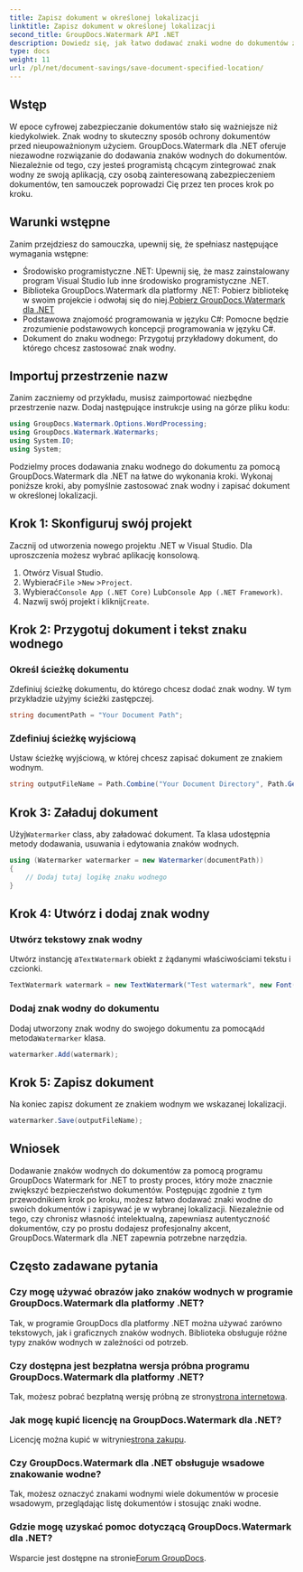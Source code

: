 ```yaml
---
title: Zapisz dokument w określonej lokalizacji
linktitle: Zapisz dokument w określonej lokalizacji
second_title: GroupDocs.Watermark API .NET
description: Dowiedz się, jak łatwo dodawać znaki wodne do dokumentów za pomocą GroupDocs.Watermark dla .NET, korzystając z tego przewodnika krok po kroku. Zwiększ bezpieczeństwo dokumentów.
type: docs
weight: 11
url: /pl/net/document-savings/save-document-specified-location/
---
```

## Wstęp
W epoce cyfrowej zabezpieczanie dokumentów stało się ważniejsze niż kiedykolwiek. Znak wodny to skuteczny sposób ochrony dokumentów przed nieupoważnionym użyciem. GroupDocs.Watermark dla .NET oferuje niezawodne rozwiązanie do dodawania znaków wodnych do dokumentów. Niezależnie od tego, czy jesteś programistą chcącym zintegrować znak wodny ze swoją aplikacją, czy osobą zainteresowaną zabezpieczeniem dokumentów, ten samouczek poprowadzi Cię przez ten proces krok po kroku.
## Warunki wstępne
Zanim przejdziesz do samouczka, upewnij się, że spełniasz następujące wymagania wstępne:
- Środowisko programistyczne .NET: Upewnij się, że masz zainstalowany program Visual Studio lub inne środowisko programistyczne .NET.
-  Biblioteka GroupDocs.Watermark dla platformy .NET: Pobierz bibliotekę w swoim projekcie i odwołaj się do niej.[Pobierz GroupDocs.Watermark dla .NET](https://releases.groupdocs.com/Watermark/net/)
- Podstawowa znajomość programowania w języku C#: Pomocne będzie zrozumienie podstawowych koncepcji programowania w języku C#.
- Dokument do znaku wodnego: Przygotuj przykładowy dokument, do którego chcesz zastosować znak wodny.
## Importuj przestrzenie nazw
Zanim zaczniemy od przykładu, musisz zaimportować niezbędne przestrzenie nazw. Dodaj następujące instrukcje using na górze pliku kodu:
```csharp
using GroupDocs.Watermark.Options.WordProcessing;
using GroupDocs.Watermark.Watermarks;
using System.IO;
using System;
```
Podzielmy proces dodawania znaku wodnego do dokumentu za pomocą GroupDocs.Watermark dla .NET na łatwe do wykonania kroki. Wykonaj poniższe kroki, aby pomyślnie zastosować znak wodny i zapisać dokument w określonej lokalizacji.
## Krok 1: Skonfiguruj swój projekt
Zacznij od utworzenia nowego projektu .NET w Visual Studio. Dla uproszczenia możesz wybrać aplikację konsolową.
1. Otwórz Visual Studio.
2.  Wybierać`File` >`New` >`Project`.
3.  Wybierać`Console App (.NET Core)` Lub`Console App (.NET Framework)`.
4.  Nazwij swój projekt i kliknij`Create`.

## Krok 2: Przygotuj dokument i tekst znaku wodnego
### Określ ścieżkę dokumentu
Zdefiniuj ścieżkę dokumentu, do którego chcesz dodać znak wodny. W tym przykładzie użyjmy ścieżki zastępczej.
```csharp
string documentPath = "Your Document Path";
```
### Zdefiniuj ścieżkę wyjściową
Ustaw ścieżkę wyjściową, w której chcesz zapisać dokument ze znakiem wodnym.
```csharp
string outputFileName = Path.Combine("Your Document Directory", Path.GetFileName(documentPath));
```
## Krok 3: Załaduj dokument
 Użyj`Watermarker` class, aby załadować dokument. Ta klasa udostępnia metody dodawania, usuwania i edytowania znaków wodnych.
```csharp
using (Watermarker watermarker = new Watermarker(documentPath))
{
    // Dodaj tutaj logikę znaku wodnego
}
```
## Krok 4: Utwórz i dodaj znak wodny

### Utwórz tekstowy znak wodny
 Utwórz instancję a`TextWatermark` obiekt z żądanymi właściwościami tekstu i czcionki.
```csharp
TextWatermark watermark = new TextWatermark("Test watermark", new Font("Arial", 12));
```
### Dodaj znak wodny do dokumentu
 Dodaj utworzony znak wodny do swojego dokumentu za pomocą`Add` metoda`Watermarker` klasa.
```csharp
watermarker.Add(watermark);
```
## Krok 5: Zapisz dokument
Na koniec zapisz dokument ze znakiem wodnym we wskazanej lokalizacji.
```csharp
watermarker.Save(outputFileName);
```
## Wniosek
Dodawanie znaków wodnych do dokumentów za pomocą programu GroupDocs Watermark for .NET to prosty proces, który może znacznie zwiększyć bezpieczeństwo dokumentów. Postępując zgodnie z tym przewodnikiem krok po kroku, możesz łatwo dodawać znaki wodne do swoich dokumentów i zapisywać je w wybranej lokalizacji. Niezależnie od tego, czy chronisz własność intelektualną, zapewniasz autentyczność dokumentów, czy po prostu dodajesz profesjonalny akcent, GroupDocs.Watermark dla .NET zapewnia potrzebne narzędzia.
## Często zadawane pytania
### Czy mogę używać obrazów jako znaków wodnych w programie GroupDocs.Watermark dla platformy .NET?
Tak, w programie GroupDocs dla platformy .NET można używać zarówno tekstowych, jak i graficznych znaków wodnych. Biblioteka obsługuje różne typy znaków wodnych w zależności od potrzeb.
### Czy dostępna jest bezpłatna wersja próbna programu GroupDocs.Watermark dla platformy .NET?
 Tak, możesz pobrać bezpłatną wersję próbną ze strony[strona internetowa](https://releases.groupdocs.com/).
### Jak mogę kupić licencję na GroupDocs.Watermark dla .NET?
 Licencję można kupić w witrynie[strona zakupu](https://purchase.groupdocs.com/buy).
### Czy GroupDocs.Watermark dla .NET obsługuje wsadowe znakowanie wodne?
Tak, możesz oznaczyć znakami wodnymi wiele dokumentów w procesie wsadowym, przeglądając listę dokumentów i stosując znaki wodne.
### Gdzie mogę uzyskać pomoc dotyczącą GroupDocs.Watermark dla .NET?
 Wsparcie jest dostępne na stronie[Forum GroupDocs](https://forum.groupdocs.com/c/watermark/19).